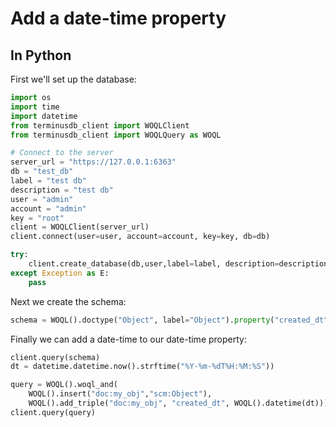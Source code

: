 # Add a date-time property

## In Python

First we'll set up the database:

```python
import os
import time
import datetime
from terminusdb_client import WOQLClient
from terminusdb_client import WOQLQuery as WOQL

# Connect to the server
server_url = "https://127.0.0.1:6363"
db = "test_db"
label = "test db"
description = "test db"
user = "admin"
account = "admin"
key = "root"
client = WOQLClient(server_url)
client.connect(user=user, account=account, key=key, db=db)

try:
    client.create_database(db,user,label=label, description=description)
except Exception as E:
    pass
```

Next we create the schema:

```python
schema = WOQL().doctype("Object", label="Object").property("created_dt", "dateTime", label="created time")
```

Finally we can add a date-time to our date-time property:

```python
client.query(schema)
dt = datetime.datetime.now().strftime("%Y-%m-%dT%H:%M:%S"))

query = WOQL().woql_and(
    WOQL().insert("doc:my_obj","scm:Object"),
    WOQL().add_triple("doc:my_obj", "created_dt", WOQL().datetime(dt)))
client.query(query)
```
